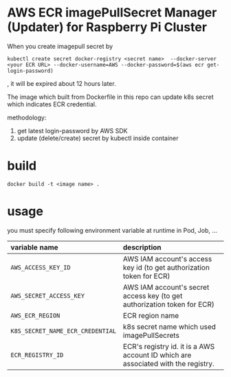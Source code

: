# AWS ECR imagePullSecret Manager (Updater) for Raspberry Pi Cluster
When you create imagepull secret by 

```
kubectl create secret docker-registry <secret name>  --docker-server <your ECR URL> --docker-username=AWS --docker-password=$(aws ecr get-login-password)
```
, it will be expired about 12 hours later.

The image which built from Dockerfile in this repo can update k8s secret which indicates ECR credential.

methodology:
1. get latest login-password by AWS SDK
1. update (delete/create) secret by kubectl inside container

# build 

```
docker build -t <image name> . 
```

# usage
you must specify following environment variable at runtime in Pod, Job, ...

|variable name|description|
|:---|:---|
|`AWS_ACCESS_KEY_ID`|AWS IAM account's access key id (to get authorization token for ECR)|
|`AWS_SECRET_ACCESS_KEY`|AWS IAM account's secret access key (to get authorization token for ECR)|
|`AWS_ECR_REGION`|ECR region name|
|`K8S_SECRET_NAME_ECR_CREDENTIAL`|k8s secret name which used imagePullSecrets|
|`ECR_REGISTRY_ID`|ECR's registry id. it is a AWS account ID which are associated with the registry.|
